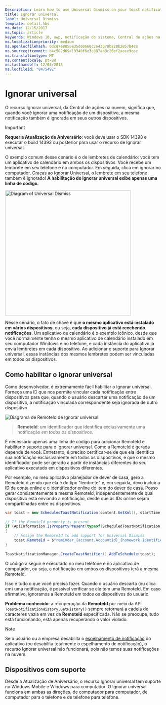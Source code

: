 ```yaml
---
Description: Learn how to use Universal Dismiss on your toast notifications.
title: Ignorar universal
label: Universal Dismiss
template: detail.hbs
ms.date: 12/15/2017
ms.topic: article
keywords: Windows 10, uwp, notificação do sistema, Central de ações na nuvem, ignorar universal, notificação, entre dispositivos, ignorar uma vez, ignorar em todos os locais
ms.localizationpriority: medium
ms.openlocfilehash: 0dc87e8856e35d60660c2643b70b820b2857b488
ms.sourcegitcommit: b4c502d69a13340f6e3c887aa3c26ef2aeee9cee
ms.translationtype: MT
ms.contentlocale: pt-BR
ms.lasthandoff: 12/03/2018
ms.locfileid: "8475492"
---
```

# <a name="universal-dismiss"></a>Ignorar universal

O recurso Ignorar universal, da Central de ações na nuvem, significa que, quando você ignorar uma notificação de um dispositivo, a mesma notificação também é ignorada em seus outros dispositivos.

> [!IMPORTANT]
> **Requer a Atualização de Aniversário**: você deve usar o SDK 14393 e executar o build 14393 ou posterior para usar o recurso de Ignorar universal.

O exemplo comum desse cenário é o de lembretes de calendário: você tem um aplicativo de calendário em ambos os dispositivos. Você recebe um lembrete em seu telefone e no computador. Em seguida, clica em ignorar no computador. Graças ao Ignorar Universal, o lembrete em seu telefone também é ignorado! **A habilitação do Ignorar universal exibe apenas uma linha de código.**

<img alt="Diagram of Universal Dismiss" src="images/universal-dismiss.gif" width="406"/>

Nesse cenário, o fato de chave é que **o mesmo aplicativo está instalado em vários dispositivos**, ou seja, **cada dispositivo já está recebendo notificações**. Um aplicativo de calendário é o exemplo icônico, desde que você normalmente tenha o mesmo aplicativo de calendário instalado em seu computador Windows e no telefone, e cada instância do aplicativo já envia lembretes em cada dispositivo. Ao adicionar o suporte para Ignorar universal, essas instâncias dos mesmos lembretes podem ser vinculadas em todos os dispositivos.


## <a name="how-to-enable-universal-dismiss"></a>Como habilitar o Ignorar universal

Como desenvolvedor, é extremamente fácil habilitar o Ignorar universal. Forneça uma ID que nos permite vincular cada notificação entre dispositivos para que, quando o usuário descartar uma notificação de um dispositivo, a notificação vinculada correspondente seja ignorada de outro dispositivo.

![Diagrama de RemoteId de Ignorar universal](images/universal-dismiss-remoteid.jpg)

> **RemoteId**: um identificador que identifica exclusivamente uma notificação *em todos os dispositivos*.

É necessário apenas uma linha de código para adicionar RemoteId e habilitar o suporte para o Ignorar universal. Como a RemoteId é gerada depende de você. Entretanto, é preciso certificar-se de que ela identifica sua notificação exclusivamente em todos os dispositivos, e que o mesmo identificador pode ser gerado a partir de instâncias diferentes do seu aplicativo executado em dispositivos diferentes.

Por exemplo, no meu aplicativo planejador de dever de casa, gero a RemoteId dizendo que ela é do tipo "lembrete" e, em seguida, devo incluir a ID da conta online e o identificador online do item do dever de casa. Posso gerar consistentemente a mesma RemoteId, independentemente de qual dispositivo está enviando a notificação, desde que as IDs online sejam compartilhadas entre os dispositivos.

```csharp
var toast = new ScheduledToastNotification(content.GetXml(), startTime);
 
// If the RemoteId property is present
if (ApiInformation.IsPropertyPresent(typeof(ScheduledToastNotification).FullName, nameof(ScheduledToastNotification.RemoteId)))
{
    // Assign the RemoteId to add support for Universal Dismiss
    toast.RemoteId = $"reminder_{account.AccountId}_{homework.Identifier}"
}
  
ToastNotificationManager.CreateToastNotifier().AddToSchedule(toast);
```

O código a seguir é executado no meu telefone e no aplicativo de computador, ou seja, a notificação em ambos os dispositivos terá a mesma RemoteId.

Isso é tudo o que você precisa fazer. Quando o usuário descarta (ou clica em) uma notificação, é possível verificar se ele tem uma RemoteId. Em caso afirmativo, ignoramos a RemoteId em todos os dispositivos do usuário.

**Problema conhecido**: a recuperação da **RemoteId** por meio da API `ToastNotificationHistory.GetHistory()` sempre retornará a cadeia de caracteres vazia em vez da **RemoteId** especificada. Não se preocupe, tudo está funcionando, está apenas recuperando o valor violado.

> [!NOTE]
> Se o usuário ou a empresa desabilita o [espelhamento de notificação](notification-mirroring.md) do aplicativo (ou desabilita totalmente o espelhamento de notificação), o recurso Ignorar universal não funcionará, pois não temos suas notificações na nuvem.


## <a name="supported-devices"></a>Dispositivos com suporte

Desde a Atualização de Aniversário, o recurso Ignorar universal tem suporte no Windows Mobile e Windows para computador. O Ignorar universal funciona em ambas as direções, de computador para computador, de computador para o telefone e de telefone para telefone.